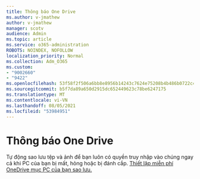```yaml
---
title: Thông báo One Drive
ms.author: v-jmathew
author: v-jmathew
manager: scotv
audience: Admin
ms.topic: article
ms.service: o365-administration
ROBOTS: NOINDEX, NOFOLLOW
localization_priority: Normal
ms.collection: Adm_O365
ms.custom:
- "9002660"
- "9422"
ms.openlocfilehash: 53f58f2f506a6bb8e8956b14243c7624e75208b4b486b0722c40ab895a303796
ms.sourcegitcommit: b5f7da89a650d2915dc652449623c78be6247175
ms.translationtype: MT
ms.contentlocale: vi-VN
ms.lasthandoff: 08/05/2021
ms.locfileid: "53984951"
---
```

# <a name="one-drive-announcement"></a>Thông báo One Drive

Tự động sao lưu tệp và ảnh để bạn luôn có quyền truy nhập vào chúng ngay cả khi PC của bạn bị mất, hỏng hoặc bị đánh cắp. [Thiết lập miễn phí OneDrive mục PC của bạn sao lưu.](https://www.microsoft.com/microsoft-365/onedrive/pc-cloud-backup)
